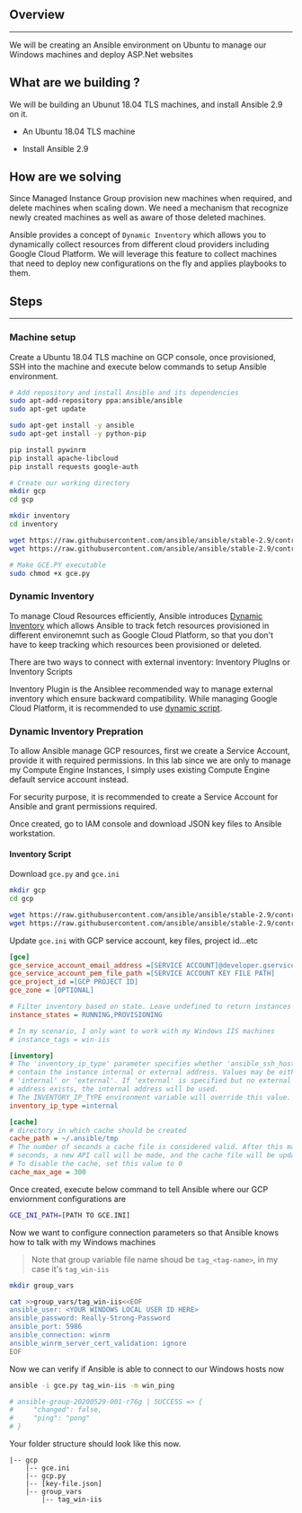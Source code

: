 ## Overview
---
We will be creating an Ansible environment on Ubuntu to manage our Windows machines and deploy ASP.Net websites

## What are we building ?

We will be building an Ubunut 18.04 TLS machines, and install Ansible 2.9 on it.

- An Ubuntu 18.04 TLS machine

- Install Ansible 2.9

## How are we solving

Since Managed Instance Group provision new machines when required, and delete machines when scaling down. We need a mechanism that recognize newly created machines as well as aware of those deleted machines.

Ansible provides a concept of `Dynamic Inventory` which allows you to dynamically collect resources from different cloud providers including Google Cloud Platform. We will leverage this feature to collect machines that need to deploy new configurations on the fly and applies playbooks to them.

## Steps
---

### Machine setup

Create a Ubuntu 18.04 TLS machine on GCP console, once provisioned, SSH into the machine and execute below commands to setup Ansible environment.

```bash
# Add repository and install Ansible and its dependencies
sudo apt-add-repository ppa:ansible/ansible
sudo apt-get update

sudo apt-get install -y ansible
sudo apt-get install -y python-pip

pip install pywinrm
pip install apache-libcloud
pip install requests google-auth

# Create our working directory
mkdir gcp
cd gcp

mkdir inventory
cd inventory

wget https://raw.githubusercontent.com/ansible/ansible/stable-2.9/contrib/inventory/gce.ini
wget https://raw.githubusercontent.com/ansible/ansible/stable-2.9/contrib/inventory/gce.py

# Make GCE.PY executable
sudo chmod +x gce.py
```

### Dynamic Inventory

To manage Cloud Resources efficiently, Ansible introduces [Dynamic Inventory](https://docs.ansible.com/ansible/latest/user_guide/intro_dynamic_inventory.html) which allows Ansible to track fetch resources provisioned in different environemnt such as Google Cloud Platform, so that you don't have to keep tracking which resources been provisioned or deleted.

There are two ways to connect with external inventory: Inventory PlugIns or Inventory Scripts

Inventory Plugin is the Ansiblee recommended way to manage external inventory which ensure backward compatibility. While managing Google Cloud Platform, it is recommended to use [dynamic script](https://docs.ansible.com/ansible/latest/scenario_guides/guide_gce.html).


### Dynamic Inventory Prepration

To allow Ansible manage GCP resources, first we create a Service Account, provide it with required permissions. In this lab since we are only to manage my Compute Engine Instances, I simply uses existing Compute Engine default service account instead.

For security purpose, it is recommended to create a Service Account for Ansible and grant permissions required.

Once created, go to IAM console and download JSON key files to Ansible workstation.

#### Inventory Script

Download `gce.py` and `gce.ini`

```bash
mkdir gcp
cd gcp

wget https://raw.githubusercontent.com/ansible/ansible/stable-2.9/contrib/inventory/gce.ini
wget https://raw.githubusercontent.com/ansible/ansible/stable-2.9/contrib/inventory/gce.py
```

Update `gce.ini` with GCP service account, key files, project id...etc

```ini
[gce]
gce_service_account_email_address =[SERVICE ACCOUNT]@developer.gserviceaccount.com
gce_service_account_pem_file_path =[SERVICE ACCOUNT KEY FILE PATH]
gce_project_id =[GCP PROJECT ID]
gce_zone = [OPTIONAL]

# Filter inventory based on state. Leave undefined to return instances regardless of state.
instance_states = RUNNING,PROVISIONING

# In my scenario, I only want to work with my Windows IIS machines
# instance_tags = win-iis

[inventory]
# The 'inventory_ip_type' parameter specifies whether 'ansible_ssh_host' should
# contain the instance internal or external address. Values may be either
# 'internal' or 'external'. If 'external' is specified but no external instance
# address exists, the internal address will be used.
# The INVENTORY_IP_TYPE environment variable will override this value.
inventory_ip_type =internal

[cache]
# directory in which cache should be created
cache_path = ~/.ansible/tmp
# The number of seconds a cache file is considered valid. After this many
# seconds, a new API call will be made, and the cache file will be updated.
# To disable the cache, set this value to 0
cache_max_age = 300
```

Once created, execute below command to tell Ansible where our GCP enviornment configurations are

```bash
GCE_INI_PATH=[PATH TO GCE.INI]
```

Now we want to configure connection parameters so that Ansible knows how to talk with my Windows machines
>Note that group variable file name shoud be `tag_<tag-name>`, in my case it's `tag_win-iis`

```bash
mkdir group_vars

cat >>group_vars/tag_win-iis<<EOF
ansible_user: <YOUR WINDOWS LOCAL USER ID HERE>
ansible_password: Really-Strong-Password
ansible_port: 5986
ansible_connection: winrm
ansible_winrm_server_cert_validation: ignore
EOF
```

Now we can verify if Ansible is able to connect to our Windows hosts now

```bash
ansible -i gce.py tag_win-iis -m win_ping

# ansible-group-20200529-001-r76g | SUCCESS => {
#     "changed": false, 
#     "ping": "pong"
# }
```

Your folder structure should look like this now.

    |-- gcp
        |-- gce.ini
        |-- gcp.py
        |-- [key-file.json]
        |-- group_vars
            |-- tag_win-iis

 
